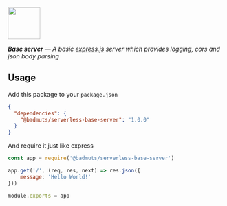 <img src="https://emojipedia-us.s3.dualstack.us-west-1.amazonaws.com/thumbs/120/apple/129/earth-globe-europe-africa_1f30d.png" width="75"/>

_**Base server** — A basic [express.js](https://expressjs.com/) server which provides logging, cors and json body parsing_

## Usage
Add this package to your `package.json`

```json
{
  "dependencies": {
    "@badmuts/serverless-base-server": "1.0.0"
  }
}
```

And require it just like express

```js
const app = require('@badmuts/serverless-base-server')

app.get('/', (req, res, next) => res.json({
    message: 'Hello World!'
}))

module.exports = app

```
